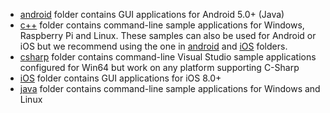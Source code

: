  - [android](android) folder contains GUI applications for Android 5.0+ (Java)
  - [c++](c++) folder contains command-line sample applications for Windows, Raspberry Pi and Linux. These samples can also be used for Android or iOS but we recommend using the one in [android](android) and [iOS](iOS) folders.
   - [csharp](csharp) folder contains command-line Visual Studio sample applications configured for Win64 but work on any platform supporting C-Sharp
 - [iOS](iOS) folder contains GUI applications for iOS 8.0+
 - [java](java) folder contains command-line sample applications for Windows and Linux
 
